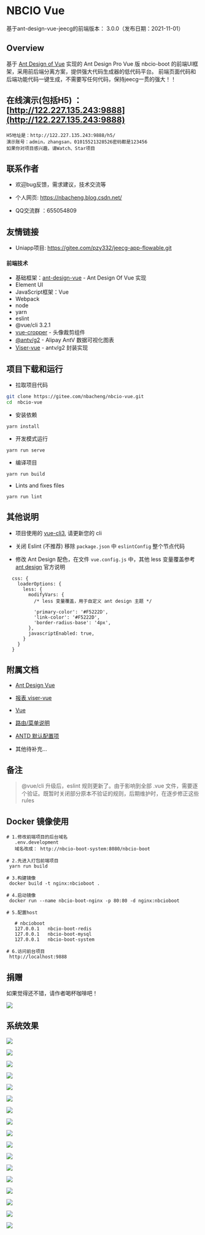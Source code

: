NBCIO Vue
====

基于ant-design-vue-jeecg的前端版本： 3.0.0（发布日期：2021-11-01）

Overview
----

基于 [Ant Design of Vue](https://vuecomponent.github.io/ant-design-vue/docs/vue/introduce-cn/) 实现的 Ant Design Pro  Vue 版
nbcio-boot 的前端UI框架，采用前后端分离方案，提供强大代码生成器的低代码平台。
前端页面代码和后端功能代码一键生成，不需要写任何代码，保持jeecg一贯的强大！！

## 在线演示(包括H5) ：[http://122.227.135.243:9888](http://122.227.135.243:9888)

    H5地址是：http://122.227.135.243:9888/h5/
    演示账号：admin，zhangsan，01015521328526密码都是123456
	如果你对项目感兴趣，请Watch、Star项目

## 联系作者
- 欢迎bug反馈，需求建议，技术交流等

- 个人网页:  https://nbacheng.blog.csdn.net/

- QQ交流群 ：655054809

## 友情链接
- Uniapp项目: https://gitee.com/pzy332/jeecg-app-flowable.git 

#### 前端技术
 
- 基础框架：[ant-design-vue](https://github.com/vueComponent/ant-design-vue) - Ant Design Of Vue 实现
- Element UI 
- JavaScript框架：Vue
- Webpack
- node
- yarn
- eslint
- @vue/cli 3.2.1
- [vue-cropper](https://github.com/xyxiao001/vue-cropper) - 头像裁剪组件
- [@antv/g2](https://antv.alipay.com/zh-cn/index.html) - Alipay AntV 数据可视化图表
- [Viser-vue](https://viserjs.github.io/docs.html#/viser/guide/installation)  - antv/g2 封装实现



项目下载和运行
----

- 拉取项目代码
```bash
git clone https://gitee.com/nbacheng/nbcio-vue.git
cd  nbcio-vue
```

- 安装依赖
```
yarn install
```

- 开发模式运行
```
yarn run serve
```

- 编译项目
```
yarn run build
```

- Lints and fixes files
```
yarn run lint
```



其他说明
----

- 项目使用的 [vue-cli3](https://cli.vuejs.org/guide/), 请更新您的 cli

- 关闭 Eslint (不推荐) 移除 `package.json` 中 `eslintConfig` 整个节点代码

- 修改 Ant Design 配色，在文件 `vue.config.js` 中，其他 less 变量覆盖参考 [ant design](https://ant.design/docs/react/customize-theme-cn) 官方说明
```ecmascript 6
  css: {
    loaderOptions: {
      less: {
        modifyVars: {
          /* less 变量覆盖，用于自定义 ant design 主题 */

          'primary-color': '#F5222D',
          'link-color': '#F5222D',
          'border-radius-base': '4px',
        },
        javascriptEnabled: true,
      }
    }
  }
```



附属文档
----
- [Ant Design Vue](https://vuecomponent.github.io/ant-design-vue/docs/vue/introduce-cn)

- [报表 viser-vue](https://viserjs.github.io/demo.html#/viser/bar/basic-bar)

- [Vue](https://cn.vuejs.org/v2/guide)

- [路由/菜单说明](https://github.com/zhangdaiscott/jeecg-boot/tree/master/ant-design-vue-jeecg/src/router/README.md)

- [ANTD 默认配置项](https://github.com/zhangdaiscott/jeecg-boot/tree/master/ant-design-vue-jeecg/src/defaultSettings.js)

- 其他待补充...


备注
----

> @vue/cli 升级后，eslint 规则更新了。由于影响到全部 .vue 文件，需要逐个验证。既暂时关闭部分原本不验证的规则，后期维护时，在逐步修正这些 rules


Docker 镜像使用
----

 ``` 
# 1.修改前端项目的后台域名
    .env.development
    域名改成： http://nbcio-boot-system:8080/nbcio-boot
   
# 2.先进入打包前端项目
  yarn run build

# 3.构建镜像
  docker build -t nginx:nbcioboot .

# 4.启动镜像
  docker run --name nbcio-boot-nginx -p 80:80 -d nginx:nbcioboot

# 5.配置host

    # nbcioboot
    127.0.0.1   nbcio-boot-redis
    127.0.0.1   nbcio-boot-mysql
    127.0.0.1   nbcio-boot-system
  
# 6.访问前台项目
  http://localhost:9888
``` 
## 捐赠 

如果觉得还不错，请作者喝杯咖啡吧！

![](https://oscimg.oschina.net/oscnet/up-58088c35672c874bd5a95c2327300d44dca.png)
 
  系统效果
   ----
   ![](https://oscimg.oschina.net/oscnet/up-ce7d9e52f39df3c7c9c08fae2233b843c86.png)
   
   ![](https://oscimg.oschina.net/oscnet/up-5a590c9f230541b58d89a3d44c23de7ae2d.png)
   
   ![](https://oscimg.oschina.net/oscnet/up-0b37ae7cf543b1ccc92f04a89c242866a25.png)
   
   ![](https://oscimg.oschina.net/oscnet/up-a5dcf863f39bb9bb81493b71eb46b51b884.png)
   
   ![](https://oscimg.oschina.net/oscnet/up-971d9321e22618ad70db56bbc1a6de77e9c.png)
   
   ![](https://oscimg.oschina.net/oscnet/up-e9182f6d379a37f8a03f347beeeca4cc7ca.png)
   
   ![](https://oscimg.oschina.net/oscnet/up-639599563b744e92ee9533f5e040d37c6ce.png)
   
   ![](https://oscimg.oschina.net/oscnet/up-1cca12b07f43edf134df5df66c9781972aa.png)
   
   ![](https://oscimg.oschina.net/oscnet/up-d2b8047ace2640dd190891fb78c3a58fd7e.png)
   
   ![](https://oscimg.oschina.net/oscnet/up-db16aa50ad36d0e6acf64034db270aefb5a.png)

   ![](https://oscimg.oschina.net/oscnet/up-088311c5367c583703473389478514c653f.png)

   ![](https://oscimg.oschina.net/oscnet/up-9e800cbcd809a118b90cd8925187ff9633d.png)

   ![](https://oscimg.oschina.net/oscnet/up-71a44b1e44c656155b90eadd64edf3ce2a0.png)
   
   ![](https://oscimg.oschina.net/oscnet/up-dfb183d37a7ac8b7c66af4e84fc120da1e1.png)
   
   ![](https://oscimg.oschina.net/oscnet/up-9f41d75e82ff682061dcfaec0ff6cb3954d.png)
   
   ![](https://oscimg.oschina.net/oscnet/up-6af11135ef1e923ef9f75af716886bc1b51.png)
   
   ![](https://oscimg.oschina.net/oscnet/up-cc49627b43df4c9abe7baf68272523c70e1.png)
